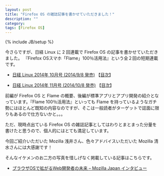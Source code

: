 ```yaml
---
layout: post
title: "Firefox OS の雑誌記事を書かせていただきました！"
description: ""
category: 
tags: [Firefox OS]
---
```

{% include JB/setup %}

今さらですが、日経 Linux に 2 回連載で Firefox OS の記事を書かせていただきました。
『Firefox OSスマホ「Flame」100％活用法』という全２回の短期連載です。

- [日経 Linux 2014年 10月号 (2014/9/8 発売)](http://www.amazon.co.jp/%E6%97%A5%E7%B5%8C-Linux-%E3%83%AA%E3%83%8A%E3%83%83%E3%82%AF%E3%82%B9-2014%E5%B9%B4-10%E6%9C%88%E5%8F%B7/dp/B00MW63IN6/) 【[目次](http://itpro.nikkeibp.co.jp/atcl/mag/14/236750/090400003/)】

- [日経 Linux 2014年 11月号 (2014/10/8 発売)](http://www.amazon.co.jp/%E6%97%A5%E7%B5%8C-Linux-%E3%83%AA%E3%83%8A%E3%83%83%E3%82%AF%E3%82%B9-2014%E5%B9%B4-11%E6%9C%88%E5%8F%B7/dp/B00NO28ZF8/) 【[目次](http://itpro.nikkeibp.co.jp/atcl/mag/14/236750/100600005/)】

前編が Firefox OS と Flame の概要、後編が標準アプリとアプリ開発の紹介となっています。『Flame 100％活用法』といっても Flame を持っているようなガチ勢にはほとんど既知の内容なのですが、そこは一般読者がターゲットで誌面に限りもあるので仕方ないかと。。。

ただ、現時点出ている Firefox OS の雑誌記事としてはわりとまとまった分量を書けたと思うので、個人的にはとても満足しています。

今回ご紹介いただいた Mozilla 浅井さん、色々アドバイスいただいた Mozilla 清水さんには大感謝です！

そんなイケメンのお二方の写真を惜しげなく掲載している記事はこちらです。

- [ブラウザOSで拡がるWeb開発者の未来 – Mozilla Japan インタビュー](https://www.engcafe.tv/news/201406038291/)




